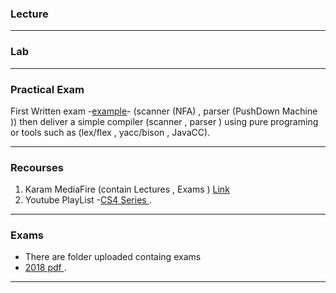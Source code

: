 ﻿### Lecture 
***
### Lab
***
### Practical Exam
First   Written exam -[example](https://github.com/MahmoudMabrok/FEE-Fourth-Year/blob/master/First%20Term/Compiler/Exams/OralLabExam2018-2019.jpg)- (scanner (NFA) , parser (PushDown Machine )) 
then deliver a simple compiler (scanner , parser ) using pure programing or 
tools such as (lex/flex , yacc/bison  , JavaCC).
***
### Recourses 
1. Karam MediaFire (contain Lectures , Exams ) [Link](https://www.mediafire.com/folder/6m6459sgwfz81/?fbclid=IwAR32ID3XxiO_lHdupcAQIjjZHUrR3aF5N8-UbDKoQr9tVEyJZBS-5yPLcGI) 
2.  Youtube PlayList
-[CS4 Series ](https://www.youtube.com/playlist?list=PL3BYO3what8o7IA2hCAgkmERvqYi7C2Gt&app=desktop&fbclid=IwAR2hbZgEU5CfY92C29VaveyTcszntvZG3kZCknjA9Svq_RgkxB7Zlnp4SQg) .

***
### Exams 
- There are folder  uploaded containg exams 
- [2018 pdf ](https://drive.google.com/file/d/1t5bZLS7__NWbNRy2NzlhRlMJrOfJpCPj/view?fbclid=IwAR3Fuf-QU3BpEMZ4LDTRyAhrnZoUtmuLXV7K6-cRDk1p1FNJy-9CcviS7ZY).
***
